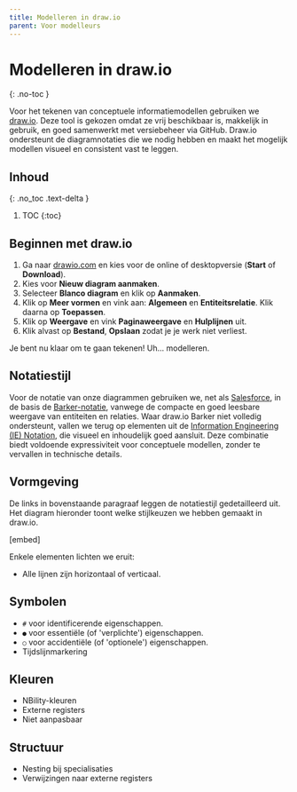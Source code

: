 ```yaml
---
title: Modelleren in draw.io
parent: Voor modelleurs
---
```


# Modelleren in draw.io
{: .no-toc }

Voor het tekenen van conceptuele informatiemodellen gebruiken we [draw.io](https://www.drawio.com/). Deze tool is gekozen omdat ze vrij beschikbaar is, makkelijk in gebruik, en goed samenwerkt met versiebeheer via GitHub. Draw.io ondersteunt de diagramnotaties die we nodig hebben en maakt het mogelijk modellen visueel en consistent vast te leggen.

## Inhoud
{: .no_toc .text-delta }
1. TOC
{:toc}

## Beginnen met draw.io

1. Ga naar [drawio.com](https://www.drawio.com/) en kies voor de online of desktopversie (**Start** of **Download**).
2. Kies voor **Nieuw diagram aanmaken**.
3. Selecteer **Blanco diagram** en klik op **Aanmaken**.
4. Klik op **Meer vormen** en vink aan: **Algemeen** en **Entiteitsrelatie**. Klik daarna op **Toepassen**.
5. Klik op **Weergave** en vink **Paginaweergave** en **Hulplijnen** uit.
6. Klik alvast op **Bestand**, **Opslaan** zodat je je werk niet verliest.

Je bent nu klaar om te gaan tekenen! Uh... modelleren.

## Notatiestijl
Voor de notatie van onze diagrammen gebruiken we, net als [Salesforce](https://architect.salesforce.com/diagrams/framework/data-model-notation), in de basis de [Barker-notatie](https://vertabelo.com/blog/barkers-erd-notation/), vanwege de compacte en goed leesbare weergave van entiteiten en relaties. Waar draw.io Barker niet volledig ondersteunt, vallen we terug op elementen uit de [Information Engineering (IE) Notation](https://medium.com/@ericgcc/dont-get-wrong-explained-guide-to-choosing-a-database-design-notation-for-erd-in-a-while-7747925a7531#918d), die visueel en inhoudelijk goed aansluit. Deze combinatie biedt voldoende expressiviteit voor conceptuele modellen, zonder te vervallen in technische details.

## Vormgeving
De links in bovenstaande paragraaf leggen de notatiestijl gedetailleerd uit. Het diagram hieronder toont welke stijlkeuzen we hebben gemaakt in draw.io.

[embed]

Enkele elementen lichten we eruit:

- Alle lijnen zijn horizontaal of verticaal.

## Symbolen
- `#` voor identificerende eigenschappen.
- `●` voor essentiële (of 'verplichte') eigenschappen.
- `○` voor accidentiële (of 'optionele') eigenschappen.
- Tijdslijnmarkering

## Kleuren
- NBility-kleuren
- Externe registers
- Niet aanpasbaar

## Structuur
- Nesting bij specialisaties
- Verwijzingen naar externe registers

